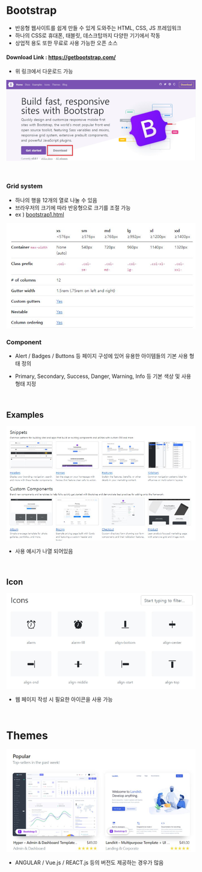 # Bootstrap

* 반응형 웹사이트를 쉽게 만들 수 있게 도와주는 HTML, CSS, JS 프레임워크
* 하나의 CSS로 휴대폰, 태블릿, 데스크탑까지 다양한 기기에서 작동
* 상업적 용도 또한 무료로 사용 가능한 오픈 소스

#### Download Link : https://getbootstrap.com/

* 위 링크에서 다운로드 가능

![1](image/1.JPG)

<br>

### Grid system

* 하나의 행을 12개의 열로 나눌 수 있음
* 브라우저의 크기에 따라 반응형으로 크기를 조절 가능
* ex ) [bootstrap1.html](https://github.com/moonbaaang/Bootstrap/blob/main/bootstrap1.html)

![gridsystem](image/gridsystem.JPG)

### Component

* Alert / Badges / Buttons 등 페이지 구성에 있어 유용한 아이템들의 기본 사용 형태 정의

* Primary, Secondary, Success, Danger, Warning, Info 등 기본 색상 및  사용 형태 지정

<br>

## Examples

![example](image/example.JPG)

* 사용 예시가 나열 되어있음

<br>

## Icon

![icons](image/icons.JPG)

* 웹 페이지 작성 시 필요한 아이콘을 사용 가능

<br>

# Themes

![themes](image/themes.JPG)

* ANGULAR / Vue.js / REACT.js 등의 버전도 제공하는 경우가 많음

<br>
